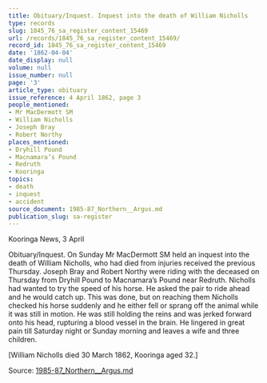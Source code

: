 ```yaml
---
title: Obituary/Inquest. Inquest into the death of William Nicholls
type: records
slug: 1845_76_sa_register_content_15469
url: /records/1845_76_sa_register_content_15469/
record_id: 1845_76_sa_register_content_15469
date: '1862-04-04'
date_display: null
volume: null
issue_number: null
page: '3'
article_type: obituary
issue_reference: 4 April 1862, page 3
people_mentioned:
- Mr MacDermott SM
- William Nicholls
- Joseph Bray
- Robert Northy
places_mentioned:
- Dryhill Pound
- Macnamara’s Pound
- Redruth
- Kooringa
topics:
- death
- inquest
- accident
source_document: 1985-87_Northern__Argus.md
publication_slug: sa-register
---
```


Kooringa News, 3 April

Obituary/Inquest.  On Sunday Mr MacDermott SM held an inquest into the death of William Nicholls, who had died from injuries received the previous Thursday.  Joseph Bray and Robert Northy were riding with the deceased on Thursday from Dryhill Pound to Macnamara’s Pound near Redruth.  Nicholls had wanted to try the speed of his horse.  He asked the pair to ride ahead and he would catch up.  This was done, but on reaching them Nicholls checked his horse suddenly and he either fell or sprang off the animal while it was still in motion.  He was still holding the reins and was jerked forward onto his head, rupturing a blood vessel in the brain.  He lingered in great pain till Saturday night or Sunday morning and leaves a wife and three children.

[William Nicholls died 30 March 1862, Kooringa aged 32.]

Source: [1985-87_Northern__Argus.md](/downloads/markdown/1985-87_Northern__Argus.md)
